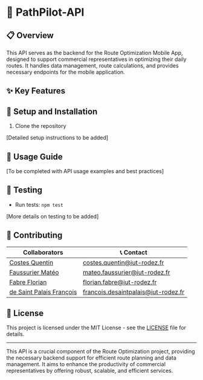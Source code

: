 # 🚀 PathPilot-API

## 📋 Overview

This API serves as the backend for the Route Optimization Mobile App, designed to support commercial representatives in optimizing their daily routes. It handles data management, route calculations, and provides necessary endpoints for the mobile application.

## ✨ Key Features


## 🚀 Setup and Installation

1. Clone the repository

[Detailed setup instructions to be added]

## 📘 Usage Guide

[To be completed with API usage examples and best practices]

## 🧪 Testing

- Run tests: `npm test` 

[More details on testing to be added]

## 🤝 Contributing

|                        Collaborators                     |             📞 Contact             |
|----------------------------------------------------------|-------------------------------------|
|[Costes Quentin](https://github.com/quentinformatique)    | costes.quentin@iut-rodez.fr         |
|[Faussurier Matéo](https://github.com/mateofsr)           | mateo.faussurier@iut-rodez.fr       |
|[Fabre Florian](https://github.com/Odonata971)            | florian.fabre@iut-rodez.fr          |
|[de Saint Palais François](https://github.com/Francois389)| francois.desaintpalais@iut-rodez.fr |

## 📄 License

This project is licensed under the MIT License - see the [LICENSE](LICENSE) file for details.

---

This API is a crucial component of the Route Optimization project, providing the necessary backend support for efficient route planning and data management. It aims to enhance the productivity of commercial representatives by offering robust, scalable, and efficient services.
